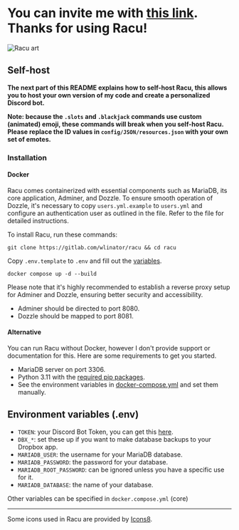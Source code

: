 # You can invite me with [this link](https://discord.com/oauth2/authorize?client_id=1038050427272429588&permissions=8&scope=bot). Thanks for using Racu!

![Racu art](https://git.wlinator.org/assets/img/logo.png)

## Self-host

**The next part of this README explains how to self-host Racu, this allows you to host your own version of my code and
create a personalized Discord bot.**

**Note: because the `.slots` and `.blackjack` commands use custom (animated) emoji, these commands will break when you self-host Racu. Please replace the ID values in `config/JSON/resources.json` with your own set of emotes.**

### Installation
#### Docker
Racu comes containerized with essential components such as MariaDB, its core application, Adminer, and Dozzle. To ensure smooth operation of Dozzle, it's necessary to copy `users.yml.example` to `users.yml` and configure an authentication user as outlined in the file. Refer to the file for detailed instructions.

To install Racu, run these commands:

```commandline
git clone https://gitlab.com/wlinator/racu && cd racu
```

Copy `.env.template` to `.env` and fill out the [variables](#environment-variables).

```commandline
docker compose up -d --build
```

Please note that it's highly recommended to establish a reverse proxy setup for Adminer and Dozzle, ensuring better security and accessibility.
- Adminer should be directed to port 8080.
- Dozzle should be mapped to port 8081.

#### Alternative
You can run Racu without Docker, however I don't provide support or documentation for this. Here are some requirements to get you started.

- MariaDB server on port 3306.
- Python 3.11 with the [required pip packages](requirements.txt).
- See the environment variables in [docker-compose.yml](docker-compose.yml) and set them manually.


## Environment variables (.env)

- `TOKEN`: your Discord Bot Token, you can get this [here](https://discord.com/developers/applications).  
- `DBX_*`: set these up if you want to make database backups to your Dropbox app.  
- `MARIADB_USER`: the username for your MariaDB database.  
- `MARIADB_PASSWORD`: the password for your database.  
- `MARIADB_ROOT_PASSWORD`: can be ignored unless you have a specific use for it.
- `MARIADB_DATABASE`: the name of your database.

Other variables can be specified in `docker.compose.yml` (core)

---

Some icons used in Racu are provided by [Icons8](https://icons8.com/).
